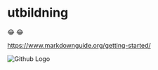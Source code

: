 
# utbildning

  :joy: :joy:

  https://www.markdownguide.org/getting-started/

  ![Github Logo](https://github.githubassets.com/images/modules/logos_page/Octocat.png)


